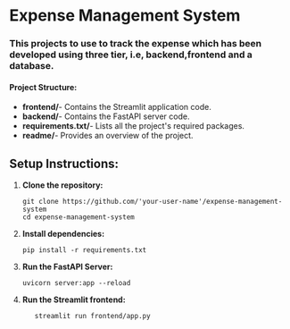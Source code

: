 # Expense Management System

### This projects to use to track the expense which has been developed using three tier, i.e, backend,frontend and a database.

#### Project Structure:

- **frontend/**- Contains the Streamlit application code.
- **backend/**-  Contains the FastAPI server code.
- **requirements.txt/**- Lists all the project's required packages.
- **readme/**- Provides an overview of the project.

## Setup Instructions:

1. **Clone the repository:**
    ```
   git clone https://github.com/'your-user-name'/expense-management-system
   cd expense-management-system
   ```
2. **Install dependencies:** 
    ```commandline
   pip install -r requirements.txt
   ```
   
3. **Run the FastAPI Server:**
    ```commandline
   uvicorn server:app --reload
   ```
   
4. **Run the Streamlit frontend:**
   ```commandline
      streamlit run frontend/app.py
      ```

